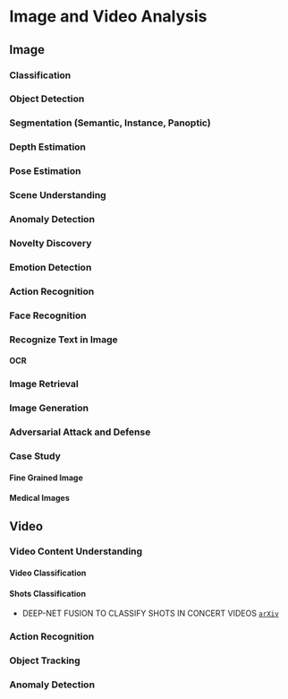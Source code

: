 # Image and Video Analysis

## Image

### Classification

### Object Detection

### Segmentation (Semantic, Instance, Panoptic)

### Depth Estimation

### Pose Estimation

### Scene Understanding

### Anomaly Detection

### Novelty Discovery

### Emotion Detection

### Action Recognition

### Face Recognition

### Recognize Text in Image

#### OCR

### Image Retrieval

### Image Generation

### Adversarial Attack and Defense



### Case Study

#### Fine Grained Image

#### Medical Images




## Video

### Video Content Understanding

#### Video Classification

#### Shots Classification

* DEEP-NET FUSION TO CLASSIFY SHOTS IN CONCERT VIDEOS [`arXiv`](https://www.iis.sinica.edu.tw/papers/liutyng/20663-F.pdf)

### Action Recognition

### Object Tracking

### Anomaly Detection

